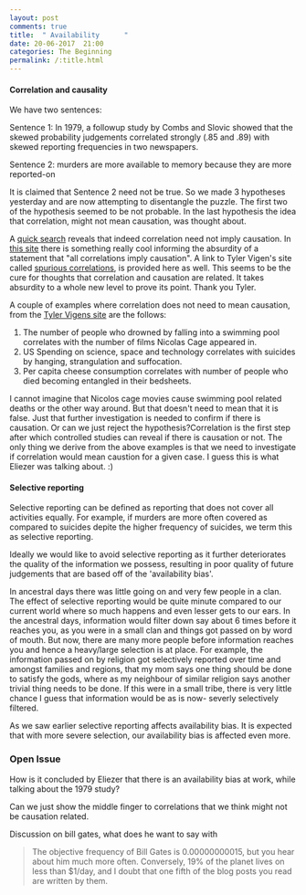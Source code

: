 ```yaml
---
layout: post
comments: true
title:  " Availability      "
date: 20-06-2017  21:00
categories: The Beginning
permalink: /:title.html
---
```

#### Correlation and causality 

We have two sentences:

Sentence 1: In 1979, a followup study by Combs and Slovic showed that the skewed probability judgements correlated strongly (.85 and .89) with skewed reporting frequencies in two newspapers.

Sentence 2: murders are more available to memory because they are more reported-on 

It is claimed that Sentence 2 need not be true. So we made 3 hypotheses yesterday and are now attempting to disentangle the puzzle.
The first two of the hypothesis seemed to be not probable. In the last hypothesis the idea that correlation, might not mean causation, was thought about.

A [quick search][causation] reveals that indeed correlation need not imply causation. In [this site][causation_hil] there is something really cool informing the absurdity of a statement that "all correlations imply causation". A link to Tyler Vigen's site called [spurious correlations][spu_cor], is provided here as well. This seems to be the cure for thoughts that correlation and causation are related. It takes absurdity to a whole new level to prove its point. Thank you Tyler. 

A couple of examples where correlation does not need to mean causation, from the [Tyler Vigens site][causation_hil] are the follows:
1) The number of people who drowned by falling into a swimming pool correlates with the number of films Nicolas Cage appeared in.
2) US Spending on science, space and technology correlates with suicides by hanging, strangulation and suffocation.
3) Per capita  cheese consumption correlates with  number of people who died becoming entangled in their bedsheets.

I cannot imagine that Nicolos cage movies cause swimming pool related deaths or the other way around. But that doesn't need to mean that it is false. Just that further investigation is needed to confirm if there is causation. Or can we just reject the hypothesis?Correlation is the first step after which controlled studies can reveal if there is causation or not. The only thing we derive from the above examples is that we need to investigate if correlation would mean caustion for a given case. I guess this is what Eliezer was talking about. :)

#### Selective reporting

Selective reporting can be defined as reporting that does not cover all activities equally. For example, if murders are more often covered as compared to suicides depite the higher frequency of suicides, we term this as selective reporting.	

Ideally we would like to avoid selective reporting as it further deteriorates the quality of the information we possess, resulting in poor quality of future judgements that are based off of the 'availability bias'. 

In ancestral days there was little going on and very few people in a clan. The effect of selective reporting would be quite minute compared to our current world where so much happens and even lesser gets to our ears. In the ancestral days, information would filter down say about 6 times before it reaches you, as you were in a small clan and things got passed on by word of mouth. But now, there are many more people before information reaches you and hence a heavy/large selection is at place. For example, the information passed on by religion got selectively reported over time and amongst families and regions, that my mom says one thing should be done to satisfy the gods, where as my neighbour of similar religion says another trivial thing needs to be done. If this were in a small tribe, there is very little chance I guess that information would be as is now- severly selectively filtered.

As we saw earlier selective reporting affects availability bias. It is expected that with more severe selection, our availability bias is affected even more. 




### Open Issue
How is it concluded by Eliezer that there is an availability bias at work, while talking about the 1979 study?

Can we just show the middle finger to correlations that we think might not be causation related.

Discussion on bill gates, what does he want to say with 
>The objective frequency of Bill Gates is 0.00000000015, but you hear about him much more often.  Conversely, 19% of the planet lives on less than $1/day, and I doubt that one fifth of the blog posts you read are written by them.

	

[causation]:http://www.abs.gov.au/websitedbs/a3121120.nsf/home/statistical+language+-+correlation+and+causation
[causation_hil]:https://www.fastcodesign.com/3030529/hilarious-graphs-prove-that-correlation-isnt-causation
[spu_cor]:http://www.tylervigen.com/spurious-correlations
